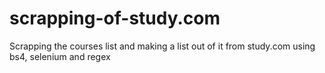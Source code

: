 # scrapping-of-study.com
Scrapping the courses list and making a list out of it from study.com using bs4, selenium and regex
